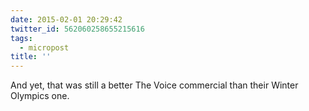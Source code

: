 ```yaml
---
date: 2015-02-01 20:29:42
twitter_id: 562060258655215616
tags:
  - micropost
title: ''
---
```


And yet, that was still a better The Voice commercial than their Winter Olympics one.
